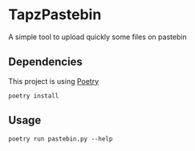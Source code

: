# TapzPastebin

A simple tool to upload quickly some files on pastebin

## Dependencies

This project is using [Poetry](https://github.com/python-poetry/poetry)
```
poetry install
```

## Usage

```
poetry run pastebin.py --help
```
